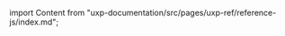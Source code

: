 
import Content from "uxp-documentation/src/pages/uxp-ref/reference-js/index.md";

<Content query="product=photoshop"/>
